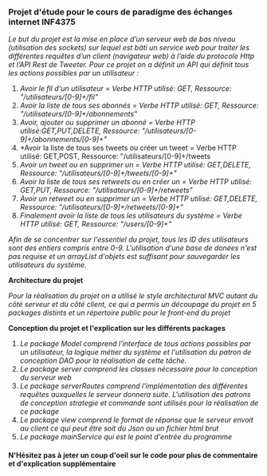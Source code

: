 ### Projet d'étude pour le cours de paradigme des échanges internet INF4375

*Le but du projet est la mise en place d’un serveur web de bas niveau (utilisation des sockets) sur lequel est bâti un service web pour traiter les différentes requêtes d’un client (navigateur web) à l’aide du protocole Http et l’API  Rest de Tweeter. Pour ce projet on a définit un API qui définit tous les actions possibles par un utilisateur :*

1. *Avoir le fil d'un utilisateur = Verbe HTTP utilisé: GET, Ressource: "/utilisateurs/[0-9]+/fil"*
2. *Avoir la liste de tous ses abonnés = Verbe HTTP utilisé: GET, Ressource: "/utilisateurs/[0-9]+/abonnements"*
3. *Avoir, ajouter ou supprimer un abonné = Verbe HTTP utilisé:GET,PUT,DELETE, Ressource: "/utilisateurs/[0-9]+/abonnements/[0-9]+"*
4. *Avoir la liste de tous ses tweets ou créer un tweet = Verbe HTTP utilisé: GET,POST, Ressource: "/utilisateurs/[0-9]+/tweets
5. *Avoir un tweet ou en supprimer un = Verbe HTTP utilisé: GET,DELETE, Ressource: "/utilisateurs/[0-9]+/tweets/[0-9]+"*
6. *Avoir la liste de tous ses retweets ou en créer un = Verbe HTTP utilisé: GET,PUT, Ressource: "/utilisateurs/[0-9]+/retweets"*
7. *Avoir un retweet ou en supprimer un = Verbe HTTP utilisé: GET,DELETE, Ressource: "/utilisateurs/[0-9]+/retweets/[0-9]+"*
8. *Finalement avoir la liste de tous les utilisateurs du système = Verbe HTTP utilisé: GET, Ressource: "/users/[0-9]+"*


*Afin de se concentrer sur l'essentiel du projet, tous les ID des utilisateurs sont des entiers compris entre 0-9. L'utilisation d'une base de donées n'est pas requise et un arrayList d'objets est suffisant pour sauvegarder les utilisateurs du systéme.*


**Architecture du projet**

*Pour la réalisation du projet on a utilisé le style architectural MVC autant du côté serveur et du côté client, ce qui a permis un découpage du projet en 5 packages distints et un répertoire public pour le front-end du projet*

**Conception du projet et l'explication sur les différents packages**

1. *Le package Model comprend l'interface de tous actions possibles par un utilisateur, la logique métier du système et l'utilisation du   patron de conception DAO pour la réalisation de cette tâche.*
2. *Le package server comprend les classes nécessaire pour la conception du serveur web*
3. *Le package serverRoutes comprend l'implémentation des différentes requêtes auxquelles le serveur donnera suite. L'utilisation des patrons de conception strategie et commande sont utilisés pour la réalisation de ce package*
4. *Le package view comprend le format de réponse que le serveur envoit au client ce qui peut être soit du Json ou un fichier html brut*
5. *Le package mainService qui est le point d'entrée du programme*

#### N'Hésitez pas à jeter un coup d'oeil sur le code pour plus de commentaire et d'explication supplémentaire ####
